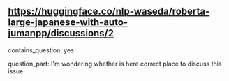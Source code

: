 ## https://huggingface.co/nlp-waseda/roberta-large-japanese-with-auto-jumanpp/discussions/2

contains_question: yes

question_part: I'm wondering whether is here correct place to discuss this issue.